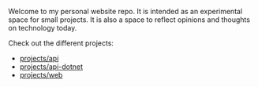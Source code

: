 Welcome to my personal website repo. It is intended as an experimental space for small projects. It is also a space to reflect opinions and thoughts on technology today.

Check out the different projects:

- [projects/api](projects/api)
- [projects/api-dotnet](projects/api-dotnet)
- [projects/web](projects/web)
